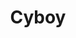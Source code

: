 --- 
title: "Cyboy"
publishdate: "2019-2-23T16:48:46+02:00"
src: "https://365manga.net/manga/cyboy"
image: "https://data.365manga.net/images/thumbnails/30456-cyboy.jpg"
description: " When he was younger, Kujou Kiyosumi was incredibly awkward and nerdy. One day in elementary school, he courageously confessed his love to a girl, but she told him in front of the whole classroom that he was 'disgusting' to be around. Shocked, Kiyosumi asked the coolest guy in the class, Sagiya Maki, to help him become more likable, too. Thus, began the days of training and now in…"
---